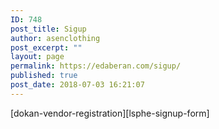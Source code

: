 ```yaml
---
ID: 748
post_title: Sigup
author: asenclothing
post_excerpt: ""
layout: page
permalink: https://edaberan.com/sigup/
published: true
post_date: 2018-07-03 16:21:07
---
```

[dokan-vendor-registration][lsphe-signup-form]